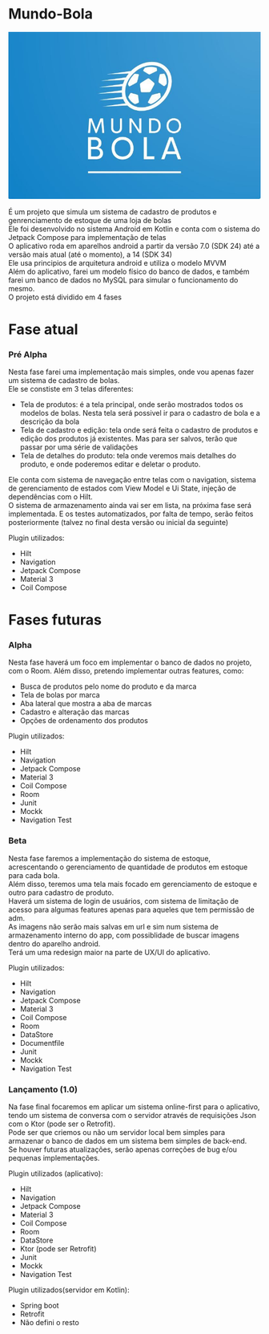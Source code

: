 # Mundo-Bola
![](https://raw.githubusercontent.com/MuriTG25/Mundo-Bola/main/mundo-bola-logo.jpeg)

É um projeto que simula um sistema de cadastro de produtos e genrenciamento de estoque de uma loja de bolas<br />
Ele foi desenvolvido no sistema Android em Kotlin e conta com o sistema do Jetpack Compose para implementação de telas<br />
O aplicativo roda em aparelhos android a partir da versão 7.0 (SDK 24) até a versão mais atual (até o momento), a 14 (SDK 34)<br />
Ele usa principios de arquitetura android e utiliza o modelo MVVM <br />
Além do aplicativo, farei um modelo físico do banco de dados, e também farei um banco de dados no MySQL para simular o funcionamento do mesmo. <br />
O projeto está dividido em 4 fases<br />

# Fase atual
### Pré Alpha

Nesta fase farei uma implementação mais simples, onde vou apenas fazer um sistema de cadastro de bolas.<br />
Ele se constiste em 3 telas diferentes:<br />
 - Tela de produtos: é a tela principal, onde serão mostrados todos os modelos de bolas. Nesta tela será possivel ir para o cadastro de bola e a descrição da bola
 - Tela de cadastro e edição: tela onde será feita o cadastro de produtos e edição dos produtos já existentes. Mas para ser salvos, terão que passar por uma série de validações
 - Tela de detalhes do produto: tela onde veremos mais detalhes do produto, e onde poderemos editar e deletar o produto.

Ele conta com sistema de navegação entre telas com o navigation, sistema de gerenciamento de estados com View Model e Ui State, injeção de dependências com o Hilt.<br />
O sistema de armazenamento ainda vai ser em lista, na próxima fase será implementada. E os testes automatizados, por falta de tempo, serão feitos posteriormente (talvez no final desta versão ou inicial da seguinte)<br />

Plugin utilizados:
 - Hilt
 - Navigation
 - Jetpack Compose
 - Material 3
 - Coil Compose

# Fases futuras
### Alpha

Nesta fase haverá um foco em implementar o banco de dados no projeto, com o Room. Além disso, pretendo implementar outras features, como:
 - Busca de produtos pelo nome do produto e da marca
 - Tela de bolas por marca
 - Aba lateral que mostra a aba de marcas
 - Cadastro e alteração das marcas
 - Opções de ordenamento dos produtos

Plugin utilizados:
 - Hilt
 - Navigation
 - Jetpack Compose
 - Material 3
 - Coil Compose
 - Room
 - Junit
 - Mockk
 - Navigation Test

### Beta

Nesta fase faremos a implementação do sistema de estoque, acrescentando o gerenciamento de quantidade de produtos em estoque para cada bola.<br />
Além disso, teremos uma tela mais focado em gerenciamento de estoque e outro para cadastro de produto.<br />
Haverá um sistema de login de usuários, com sistema de limitação de acesso para algumas features apenas para aqueles que tem permissão de adm.<br />
As imagens não serão mais salvas em url e sim num sistema de armazenamento interno do app, com possiblidade de buscar imagens dentro do aparelho android.<br />
Terá um uma redesign maior na parte de UX/UI do aplicativo.<br />

Plugin utilizados:
 - Hilt
 - Navigation
 - Jetpack Compose
 - Material 3
 - Coil Compose
 - Room
 - DataStore
 - Documentfile
 - Junit
 - Mockk
 - Navigation Test

### Lançamento (1.0)
Na fase final focaremos em aplicar um sistema online-first para o aplicativo, tendo um sistema de conversa com o servidor através de requisições Json com o Ktor (pode ser o Retrofit). <br />
Pode ser que criemos ou não um servidor local bem simples para armazenar o banco de dados em um sistema bem simples de back-end. <br />
Se houver futuras atualizações, serão apenas correções de bug e/ou pequenas implementações.

Plugin utilizados (aplicativo):
 - Hilt
 - Navigation
 - Jetpack Compose
 - Material 3
 - Coil Compose
 - Room
 - DataStore
 - Ktor (pode ser Retrofit)
 - Junit
 - Mockk
 - Navigation Test


Plugin utilizados(servidor em Kotlin):
 - Spring boot
 - Retrofit
 - Não defini o resto

